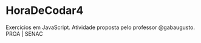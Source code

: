 # HoraDeCodar4
Exercícios em JavaScript. Atividade proposta pelo professor @gabaugusto. PROA | SENAC
